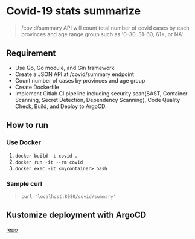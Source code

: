 # Covid-19 stats summarize

> /covid/summary API will count total number of covid cases by each provinces and age range group such as '0-30, 31-60, 61+, or NA'.
## Requirement
- Use Go, Go module, and Gin framework
- Create a JSON API at /covid/summary endpoint
- Count number of cases by provinces and age group
- Create Dockerfile
- Implement Gitlab CI pipeline including security scan(SAST, Container Scanning, Secret Detection, Dependency Scanning), Code Quality Check, Build, and Deploy to ArgoCD.

## How to run
### Use Docker
1. ```docker build -t covid .```
2. ```docker run -it --rm covid```
3. ```docker exec -it <mycontainer> bash```

### Sample curl
> ```curl 'localhost:8080/covid/summary'```

## Kustomize deployment with ArgoCD
[repo](https://github.com/heissenberg303/covid-app-deployment)

